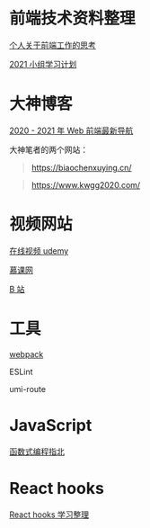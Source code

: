# 前端技术资料整理

[个人关于前端工作的思考](https://www.yuque.com/docs/share/02c53e08-edfc-448c-8ed8-00e36a4a8f57)

[2021 小组学习计划](http://naotu.baidu.com/file/7891888d6bcfdc29c21181ed3bf31bb2?token=bb2c04b51db0d1a6)

# 大神博客

[2020 - 2021 年 Web 前端最新导航](https://github.com/biaochenxuying/blog/issues/74)

大神笔者的两个网站：

> https://biaochenxuying.cn/

> https://www.kwgg2020.com/

# 视频网站

[在线视频 udemy](https://www.udemy.com/)

[慕课网](https://www.imooc.com/)

[B 站](https://www.bilibili.com/v/technology/)

# 工具

[webpack](https://webpack.wuhaolin.cn/)

ESLint

umi-route

# JavaScript

[函数式编程指北](https://llh911001.gitbooks.io/mostly-adequate-guide-chinese/content/)

# React hooks

[React hooks 学习整理](https://www.yuque.com/docs/share/09005264-79f2-4636-a245-1a72920bed03)
